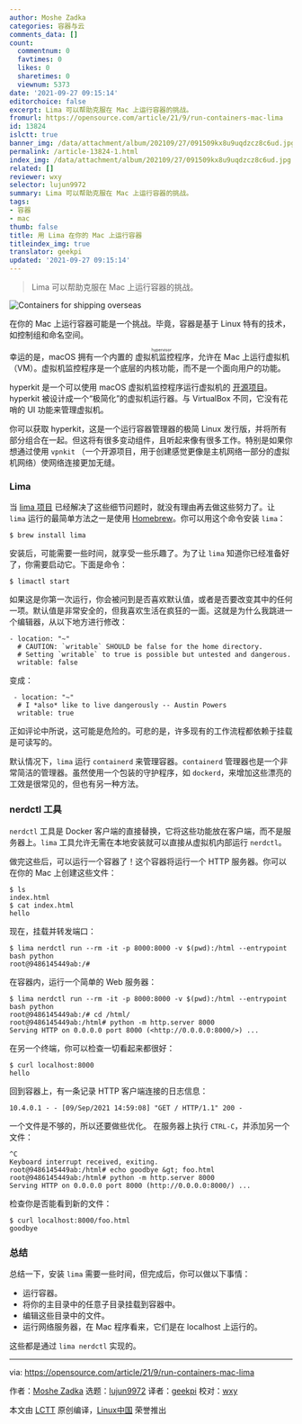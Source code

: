 ```yaml
---
author: Moshe Zadka
categories: 容器与云
comments_data: []
count:
  commentnum: 0
  favtimes: 0
  likes: 0
  sharetimes: 0
  viewnum: 5373
date: '2021-09-27 09:15:14'
editorchoice: false
excerpt: Lima 可以帮助克服在 Mac 上运行容器的挑战。
fromurl: https://opensource.com/article/21/9/run-containers-mac-lima
id: 13824
islctt: true
banner_img: /data/attachment/album/202109/27/091509kx8u9uqdzcz8c6ud.jpg
permalink: /article-13824-1.html
index_img: /data/attachment/album/202109/27/091509kx8u9uqdzcz8c6ud.jpg.thumb.jpg
related: []
reviewer: wxy
selector: lujun9972
summary: Lima 可以帮助克服在 Mac 上运行容器的挑战。
tags:
- 容器
- mac
thumb: false
title: 用 Lima 在你的 Mac 上运行容器
titleindex_img: true
translator: geekpi
updated: '2021-09-27 09:15:14'
---
```



> 
> Lima 可以帮助克服在 Mac 上运行容器的挑战。
> 
> 
> 


![](/data/attachment/album/202109/27/091509kx8u9uqdzcz8c6ud.jpg "Containers for shipping overseas")


在你的 Mac 上运行容器可能是一个挑战。毕竟，容器是基于 Linux 特有的技术，如控制组和命名空间。


幸运的是，macOS 拥有一个内置的<ruby> 虚拟机监控程序 <rt>  hypervisor </rt></ruby>，允许在 Mac 上运行虚拟机（VM）。虚拟机监控程序是一个底层的内核功能，而不是一个面向用户的功能。


hyperkit 是一个可以使用 macOS 虚拟机监控程序运行虚拟机的 [开源项目](https://www.docker.com/blog/docker-unikernels-open-source/)。hyperkit 被设计成一个“极简化”的虚拟机运行器。与 VirtualBox 不同，它没有花哨的 UI 功能来管理虚拟机。


你可以获取 hyperkit，这是一个运行容器管理器的极简 Linux 发行版，并将所有部分组合在一起。但这将有很多变动组件，且听起来像有很多工作。特别是如果你想通过使用 `vpnkit` （一个开源项目，用于创建感觉更像是主机网络一部分的虚拟机网络）使网络连接更加无缝。


### Lima


当 [lima 项目](https://github.com/lima-vm/lima) 已经解决了这些细节问题时，就没有理由再去做这些努力了。让 `lima` 运行的最简单方法之一是使用 [Homebrew](https://brew.sh/)。你可以用这个命令安装 `lima`：



```
$ brew install lima

```

安装后，可能需要一些时间，就享受一些乐趣了。为了让 `lima` 知道你已经准备好了，你需要启动它。下面是命令：



```
$ limactl start

```

如果这是你第一次运行，你会被问到是否喜欢默认值，或者是否要改变其中的任何一项。默认值是非常安全的，但我喜欢生活在疯狂的一面。这就是为什么我跳进一个编辑器，从以下地方进行修改：



```
- location: "~"
  # CAUTION: `writable` SHOULD be false for the home directory.
  # Setting `writable` to true is possible but untested and dangerous.
  writable: false

```

变成：



```
 - location: "~"
  # I *also* like to live dangerously -- Austin Powers
  writable: true

```

正如评论中所说，这可能是危险的。可悲的是，许多现有的工作流程都依赖于挂载是可读写的。


默认情况下，`lima` 运行 `containerd` 来管理容器。`containerd` 管理器也是一个非常简洁的管理器。虽然使用一个包装的守护程序，如 `dockerd`，来增加这些漂亮的工效是很常见的，但也有另一种方法。


### nerdctl 工具


`nerdctl` 工具是 Docker 客户端的直接替换，它将这些功能放在客户端，而不是服务器上。`lima` 工具允许无需在本地安装就可以直接从虚拟机内部运行 `nerdctl`。


做完这些后，可以运行一个容器了！这个容器将运行一个 HTTP 服务器。你可以在你的 Mac 上创建这些文件：



```
$ ls
index.html
$ cat index.html
hello

```

现在，挂载并转发端口：



```
$ lima nerdctl run --rm -it -p 8000:8000 -v $(pwd):/html --entrypoint bash python
root@9486145449ab:/#

```

在容器内，运行一个简单的 Web 服务器：



```
$ lima nerdctl run --rm -it -p 8000:8000 -v $(pwd):/html --entrypoint bash python
root@9486145449ab:/# cd /html/
root@9486145449ab:/html# python -m http.server 8000
Serving HTTP on 0.0.0.0 port 8000 (<http://0.0.0.0:8000/>) ...

```

在另一个终端，你可以检查一切看起来都很好：



```
$ curl localhost:8000
hello

```

回到容器上，有一条记录 HTTP 客户端连接的日志信息：



```
10.4.0.1 - - [09/Sep/2021 14:59:08] "GET / HTTP/1.1" 200 -

```

一个文件是不够的，所以还要做些优化。 在服务器上执行 `CTRL-C`，并添加另一个文件：



```
^C
Keyboard interrupt received, exiting.
root@9486145449ab:/html# echo goodbye &gt; foo.html
root@9486145449ab:/html# python -m http.server 8000
Serving HTTP on 0.0.0.0 port 8000 (http://0.0.0.0:8000/) ...

```

检查你是否能看到新的文件：



```
$ curl localhost:8000/foo.html
goodbye

```

### 总结


总结一下，安装 `lima` 需要一些时间，但完成后，你可以做以下事情：


* 运行容器。
* 将你的主目录中的任意子目录挂载到容器中。
* 编辑这些目录中的文件。
* 运行网络服务器，在 Mac 程序看来，它们是在 localhost 上运行的。


这些都是通过 `lima nerdctl` 实现的。




---


via: <https://opensource.com/article/21/9/run-containers-mac-lima>


作者：[Moshe Zadka](https://opensource.com/users/moshez) 选题：[lujun9972](https://github.com/lujun9972) 译者：[geekpi](https://github.com/geekpi) 校对：[wxy](https://github.com/wxy)


本文由 [LCTT](https://github.com/LCTT/TranslateProject) 原创编译，[Linux中国](https://linux.cn/) 荣誉推出